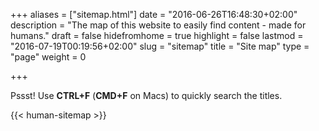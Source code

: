 +++
aliases      = ["sitemap.html"]
date         = "2016-06-26T16:48:30+02:00"
description  = "The map of this website to easily find content - made for humans."
draft        = false
hidefromhome = true
highlight    = false
lastmod      = "2016-07-19T00:19:56+02:00"
slug         = "sitemap"
title        = "Site map"
type         = "page"
weight       = 0

+++

Pssst! Use **CTRL+F** (**CMD+F** on Macs) to quickly search the titles.

{{< human-sitemap >}}
